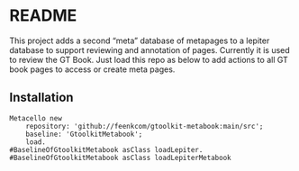 # README

This project adds a second “meta” database of metapages to a lepiter database to support reviewing and annotation of pages.
Currently it is used to review the GT Book. Just load this repo  as below to add actions to all GT book pages to access or create meta pages.
## Installation

```st
Metacello new
	repository: 'github://feenkcom/gtoolkit-metabook:main/src';
	baseline: 'GtoolkitMetabook';
	load.
#BaselineOfGtoolkitMetabook asClass loadLepiter.
#BaselineOfGtoolkitMetabook asClass loadLepiterMetabook
```
